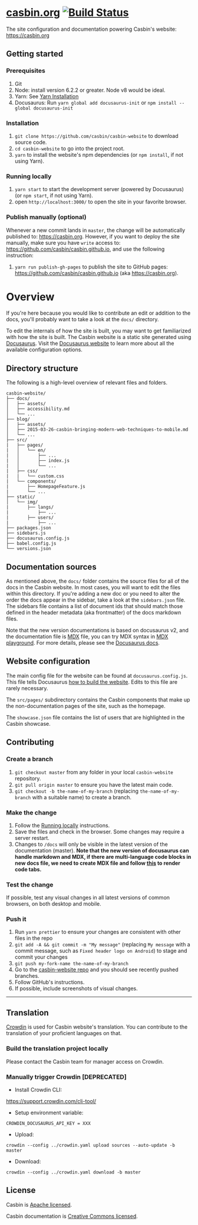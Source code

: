 # [casbin.org](https://casbin.org/) [![Build Status](https://img.shields.io/github/workflow/status/casbin/casbin-website/Node.js%20CI)](https://github.com/casbin/casbin-website/actions)
The site configuration and documentation powering Casbin's website: https://casbin.org

## Getting started

### Prerequisites

1.  Git
1.  Node: install version 6.2.2 or greater. Node v8 would be ideal.
1.  Yarn: See [Yarn Installation](https://yarnpkg.com/lang/en/docs/install/)
1.  Docusaurus: Run `yarn global add docusaurus-init` or `npm install --global docusaurus-init`

### Installation

1.  `git clone https://github.com/casbin/casbin-website` to download source code.
1.  `cd casbin-website` to go into the project root.
1.  `yarn` to install the website's npm dependencies (or `npm install`, if not using Yarn).

### Running locally

1.  `yarn start` to start the development server (powered by Docusaurus) (or `npm start`, if not using Yarn).
1.  open `http://localhost:3000/` to open the site in your favorite browser.

### Publish manually (optional)

Whenever a new commit lands in `master`, the change will be automatically
published to: https://casbin.org. However, if you want to deploy the site manually,
make sure you have `write` access to: https://github.com/casbin/casbin.github.io,
and use the following instruction:

1. `yarn run publish-gh-pages` to publish the site to GitHub pages: https://github.com/casbin/casbin.github.io (aka https://casbin.org).

# Overview

If you're here because you would like to contribute an edit or addition to the
docs, you'll probably want to take a look at the `docs/` directory.

To edit the internals of how the site is built, you may want to get familiarized
with how the site is built. The Casbin website is a static site generated
using [Docusaurus](https://docusaurus.io). Visit the [Docusaurus website](https://docusaurus.io) to learn more
about all the available configuration options.

## Directory structure

The following is a high-level overview of relevant files and folders.

```
casbin-website/
├── docs/
│   ├── assets/
│   ├── accessibility.md
│   └── ...
├── blog/
│   ├── assets/
│   ├── 2015-03-26-casbin-bringing-modern-web-techniques-to-mobile.md
│   └── ...
├── src/
|   ├── pages/
|   │   └── en/
|   │       ├── ...
|   │       ├── index.js
|   │       └── ...
|   ├── css/
|   |	└── custom.css
|   └── components/
|    	├── HomepageFeature.js
|    	└── ...
├── static/
│   └── img/
|		├── langs/
|			├── ...
|		├── users/
|			├── ...
├── packages.json
├── sidebars.js
├── docusaurus.config.js
├── babel.config.js
└── versions.json
```

## Documentation sources

As mentioned above, the `docs/` folder contains the source files for all of the
docs in the Casbin website. In most cases, you will want to edit the files
within this directory. If you're adding a new doc or you need to alter the order
the docs appear in the sidebar, take a look at the `sidebars.json` file. The sidebars file contains a list of document ids that should match those defined in the header metadata (aka frontmatter) of the docs
markdown files.

Note that the new version documentations is based on docusaurus v2, and the documentation file is [MDX](https://mdxjs.com/) file, you can try MDX syntax in [MDX playground](https://mdxjs.com/playground/). For more details, please see the [Docusaurus docs](https://docusaurus.io/docs/markdown-features).

## Website configuration

The main config file for the website can be found at `docusaurus.config.js`.
This file tells Docusaurus [how to build the website](https://docusaurus.io/docs/configuration).
Edits to this file are rarely necessary.

The `src/pages/` subdirectory contains the Casbin components that make up the
non-documentation pages of the site, such as the homepage.

The `showcase.json` file contains the list of users that are highlighted in the
Casbin showcase.

## Contributing

### Create a branch

1.  `git checkout master` from any folder in your local `casbin-website` repository.
1.  `git pull origin master` to ensure you have the latest main code.
1.  `git checkout -b the-name-of-my-branch` (replacing `the-name-of-my-branch`
    with a suitable name) to create a branch.

### Make the change

1.  Follow the [Running locally](#running-locally) instructions.
1.  Save the files and check in the browser. Some changes may require a server restart.
1.  Changes to `/docs` will only be visible in the latest version of the documentation (master). **Note that the new version of docusaurus can handle markdown and MDX, if there are multi-language code blocks in new docs file, we need to create MDX file and follow [this](https://docusaurus.io/docs/next/markdown-features/code-blocks#multi-language-support-code-blocks) to render code tabs.**

### Test the change

If possible, test any visual changes in all latest versions of common
browsers, on both desktop and mobile.

### Push it

1.  Run `yarn prettier` to ensure your changes are consistent with other files in
    the repo
1.  `git add -A && git commit -m "My message"` (replacing `My message` with a
    commit message, such as `Fixed header logo on Android`) to stage and commit
    your changes
1.  `git push my-fork-name the-name-of-my-branch`
1.  Go to the
    [casbin-website repo](https://casbin.org)
    and you should see recently pushed branches.
1.  Follow GitHub's instructions.
1.  If possible, include screenshots of visual changes.

---

## Translation

[Crowdin](https://crowdin.com/project/casbin) is used for Casbin website's translation. You can contribute to the translation of your proficient languages on that.

### Build the translation project locally
Please contact the Casbin team for manager access on Crowdin.

### Manually trigger Crowdin [DEPRECATED]

- Install Crowdin CLI:

https://support.crowdin.com/cli-tool/

- Setup environment variable:

```
CROWDIN_DOCUSAURUS_API_KEY = XXX
```

- Upload:

```
crowdin --config ../crowdin.yaml upload sources --auto-update -b master
```

- Download:

```
crowdin --config ../crowdin.yaml download -b master
```

## License

Casbin is [Apache licensed](./LICENSE).

Casbin documentation is [Creative Commons licensed](./LICENSE-docs).